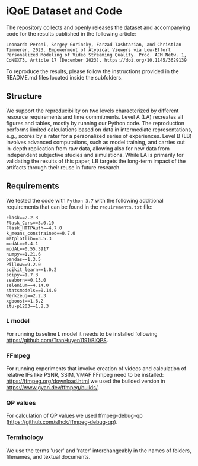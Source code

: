 # iQoE Dataset and Code
The repository collects and openly releases the dataset and accompanying code for the results published in the following article: 
    
    Leonardo Peroni, Sergey Gorinsky, Farzad Tashtarian, and Christian Timmerer. 2023. Empowerment of Atypical Viewers via Low-Effort Personalized Modeling of Video Streaming Quality. Proc. ACM Netw. 1, CoNEXT3, Article 17 (December 2023). https://doi.org/10.1145/3629139 

To reproduce the results, please follow the instructions provided in the README.md files located inside the subfolders.

## Structure
We support the reproducibility on two levels characterized by different resource requirements and time commitments. Level A (LA) recreates all figures and tables, mostly by running
our Python code. The reproduction performs limited calculations based on data in intermediate
representations, e.g., scores by a rater for a personalized series of experiences. Level B (LB) involves
advanced computations, such as model training, and carries out in-depth replication from raw
data, allowing also for new data from independent subjective studies and simulations. While LA is
primarily for validating the results of this paper, LB targets the long-term impact of the artifacts
through their reuse in future research.

## Requirements

We tested the code with `Python 3.7` with the following additional requirements that can be found in the `requirements.txt` file:

```
Flask==2.2.3
Flask_Cors==3.0.10
Flask_HTTPAuth==4.7.0
k_means_constrained==0.7.0
matplotlib==3.5.3
modAL==0.4.1
modAL==0.55.3917
numpy==1.21.6
pandas==1.3.5
Pillow==9.2.0
scikit_learn==1.0.2
scipy==1.7.3
seaborn==0.13.0
selenium==4.14.0
statsmodels==0.14.0
Werkzeug==2.2.3
xgboost==1.6.2
itu-p1203==1.8.3
```
### L model
For running baseline L model it needs to be installed following https://github.com/TranHuyen1191/BiQPS. 

### FFmpeg
For running experiments that involve creation of videos and calculation of relative IFs like PSNR, SSIM, VMAF FFmpeg need to be installed: https://ffmpeg.org/download.html we used the builded version in https://www.gyan.dev/ffmpeg/builds/. 

### QP values
For calculation of QP values we used ffmpeg-debug-qp (https://github.com/slhck/ffmpeg-debug-qp).

### Terminology
We use the terms 'user' and 'rater' interchangeably in the names of folders, filenames, and textual documents.